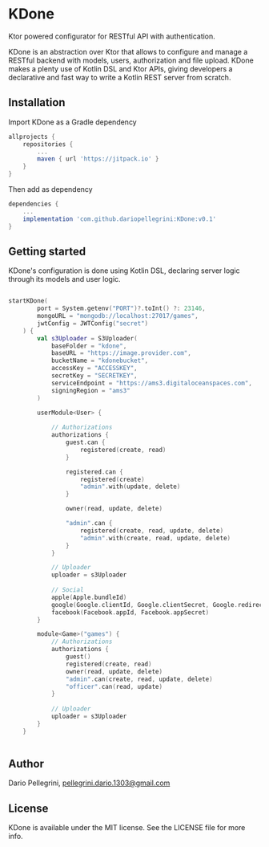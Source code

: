 # KDone

Ktor powered configurator for RESTful API with authentication.

KDone is an abstraction over Ktor that allows to configure and manage a RESTful backend with models, users, authorization and file upload. KDone makes a plenty use of Kotlin DSL and Ktor APIs, giving developers a declarative and fast way to write a Kotlin REST server from scratch.

## Installation

Import KDone as a Gradle dependency
``` groovy
allprojects {
    repositories {
        ...
        maven { url 'https://jitpack.io' }
    }
}
```
Then add as dependency
``` groovy
dependencies {
    ...
    implementation 'com.github.dariopellegrini:KDone:v0.1'
}
```

## Getting started

KDone's configuration is done using Kotlin DSL, declaring server logic through its models and user logic.

```kotlin

startKDone(
        port = System.getenv("PORT")?.toInt() ?: 23146,
        mongoURL = "mongodb://localhost:27017/games",
        jwtConfig = JWTConfig("secret")
    ) {
        val s3Uploader = S3Uploader(
            baseFolder = "kdone",
            baseURL = "https://image.provider.com",
            bucketName = "kdonebucket",
            accessKey = "ACCESSKEY",
            secretKey = "SECRETKEY",
            serviceEndpoint = "https://ams3.digitaloceanspaces.com",
            signingRegion = "ams3"
        )

        userModule<User> {
        
            // Authorizations
            authorizations {
                guest.can {
                    registered(create, read)
                }

                registered.can {
                    registered(create)
                    "admin".with(update, delete)
                }

                owner(read, update, delete)

                "admin".can {
                    registered(create, read, update, delete)
                    "admin".with(create, read, update, delete)
                }
            }

            // Uploader
            uploader = s3Uploader
            
            // Social
            apple(Apple.bundleId)
            google(Google.clientId, Google.clientSecret, Google.redirectURL)
            facebook(Facebook.appId, Facebook.appSecret)
        }

        module<Game>("games") {
            // Authorizations
            authorizations {
                guest()
                registered(create, read)
                owner(read, update, delete)
                "admin".can(create, read, update, delete)
                "officer".can(read, update)
            }
            
            // Uploader
            uploader = s3Uploader
        }
    }
    
```

## Author

Dario Pellegrini, pellegrini.dario.1303@gmail.com

## License

KDone is available under the MIT license. See the LICENSE file for more info.
